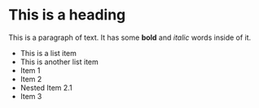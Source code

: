 # This is a heading

This is a paragraph of text. It has some **bold** and *italic* words inside of it.

* This is a list item
* This is another list item
* Item 1
* Item 2 
* Nested Item 2.1
* Item 3
